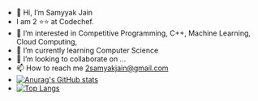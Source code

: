 - 👋 Hi, I’m Samyyak Jain
- I am 2 ⭐⭐ at Codechef.
- 👀 I’m interested in Competitive Programming, C++, Machine Learning, Cloud Computing, 
- 🌱 I’m currently learning Computer Science
- 💞️ I’m looking to collaborate on ...
- 📫 How to reach me 2samyakjain@gmail.com
- [![Anurag's GitHub stats](https://github-readme-stats.vercel.app/apisamyak1512=anuraghazra)](https://github.com/anuraghazra/github-readme-stats)
- [![Top Langs](https://github-readme-stats.vercel.app/api/top-langs/samyak1512=anuraghazra)](https://github.com/anuraghazra/github-readme-stats)

<!---
samyak1512/samyak1512 is a ✨ special ✨ repository because its `README.md` (this file) appears on your GitHub profile.
You can click the Preview link to take a look at your changes.
--->
